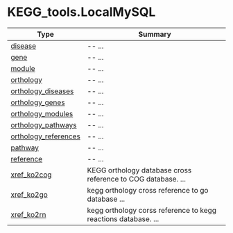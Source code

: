 ﻿
# KEGG_tools.LocalMySQL

|Type|Summary|
|----|-------|
|[disease](./disease.md)|-- ...|
|[gene](./gene.md)|-- ...|
|[module](./module.md)|-- ...|
|[orthology](./orthology.md)|-- ...|
|[orthology_diseases](./orthology_diseases.md)|-- ...|
|[orthology_genes](./orthology_genes.md)|-- ...|
|[orthology_modules](./orthology_modules.md)|-- ...|
|[orthology_pathways](./orthology_pathways.md)|-- ...|
|[orthology_references](./orthology_references.md)|-- ...|
|[pathway](./pathway.md)|-- ...|
|[reference](./reference.md)|-- ...|
|[xref_ko2cog](./xref_ko2cog.md)|KEGG orthology database cross reference to COG database. ...|
|[xref_ko2go](./xref_ko2go.md)|kegg orthology cross reference to go database ...|
|[xref_ko2rn](./xref_ko2rn.md)|kegg orthology corss reference to kegg reactions database. ...|

